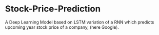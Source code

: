 # Stock-Price-Prediction
A Deep Learning Model based on LSTM variation of a RNN which predicts upcoming year stock price of a company, (here Google).
